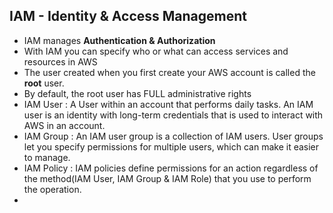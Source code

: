 ## IAM - Identity & Access Management

- IAM manages **Authentication & Authorization**
- With IAM you can specify who or what can access services and resources in AWS
- The user created when you first create your AWS account is called the **root** user.
- By default, the root user has FULL administrative rights
- IAM User : A User within an account that performs daily tasks. An IAM user is an identity with long-term credentials that is used to interact with AWS in an account.
- IAM Group : An IAM user group is a collection of IAM users. User groups let you specify permissions for multiple users, which can make it easier to manage.
- IAM Policy : IAM policies define permissions for an action regardless of the method(IAM User, IAM Group & IAM Role) that you use to perform the operation.
- 
